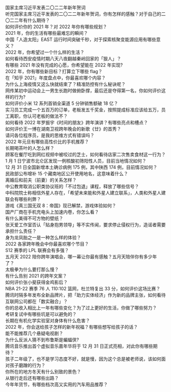 国家主席习近平发表二〇二二年新年贺词  
听完国家主席习近平发表的二〇二二年新年贺词，你有怎样的感触？对于自己的二〇二二年有什么期待？  
如何评价你的 2021 年？对 2022 年你有哪些规划？  
2021 年，你的生活有哪些最难忘的瞬间？  
中国「人造太阳」EAST 运行时间突破千秒，对于探索核聚变能源应用有哪些意义？  
2022 年，你希望过一个什么样的生活？  
如何看待西安疫情时期八天八夜翻越秦岭回家的「狠人」？  
有哪些 2021 年没有完成的心愿，你希望能在 2022 年实现?  
2022 年，你有哪些新目标？打算立下哪些 flag？  
在「知乎 2021」年度盘点中，你最喜欢哪个内容？  
为什么上海疫情又这么快就结束了？精准防控有什么秘诀呢？  
网传某初中运动会上一男生长跑时做俯卧撑，最后还是夺得第一名，你如何评价这样的行为?  
如何评价小米 12 系列首销全渠道 5 分钟销售额破 18 亿？  
实习员工完成一个五百万的订单，老板发五千奖金，按照提成标准应该给五万，员工离职，你认可老板的做法不？  
如何看待 2022 年罗振宇《时间的朋友》跨年演讲？有哪些亮点和槽点？  
如何评价王一博在湖南卫视跨年晚会的新歌《廿》的首秀？  
请问各位程序员，是我的思维方式有错误吗？  
2022 年元旦有哪些高性价比的手机推荐？  
长期喝茶叶的人怎么样？  
顾客在餐厅吃到网红视频中被咬过的芝士，如何看待店家二次售卖食材这一行为？  
1 月 1 日宁波市北仑区发现一例核酸初筛阳性人员，目前当地情况如何？  
12 月 31 日全国新增本土确诊病例 175 例，其中陕西  174 例，目前情况如何？  
民政部公布增补 15 个藏南地区公开使用地名，这意味着什么？  
离婚后和前夫（前妻）的关系怎样？  
中公教育取消公职类协议班的「不过包退」课程，释放了哪些信号？  
中科院院士称相信外星人存在，「希望未来能和外星人建立联系」，人类和外星人建联会有哪些利弊？  
游戏《真三国无双 8：帝国》现已解禁，游戏体验如何？  
国产厂商在手机充电头上加速内卷，你怎么看？  
有什么美得不可方物的壁纸？  
张天爱工作室否认「贴身抱男领导」等不实传闻，要求停止侵权行为，造谣者需要承担什么责任？  
身为龙凤胎之一是一种怎么样的体验？  
2022 各家跨年晚会中你最喜欢哪个节目？  
S12 赛季的 LPL 联赛会有多强？  
五月天 2022 陪你跨年演唱会，哪一幕让你最有感触？五月天陪伴你有多少年了？  
太极拳为什么要打那么慢？  
有什么告别 2021 的跨年文案？  
如何评价张小斐获得金鸡影后？  
NBA 21-22 赛季 76 人 110:102 篮网，杜兰特复出 33 分，如何评价这场比赛？  
腾讯时隔多年发布全新品牌片，把「助力实体经济」作为新的品牌主张，如何看待互联网公司都在「数实融合」？  
你的总收入相比上一年有哪些变化？为了过上更好的生活，你做了哪些努力？  
考研复试中有哪些坑是可以避免的？  
长期在有机化学实验室对身体有什么危害？  
2022 年，你会送给孩子怎样的新年祝福？有哪些想写给孩子的话？  
能不能推荐几个悬疑电视剧？  
为什么反派人猜不到布鲁斯是蝙蝠侠?  
腾讯音乐推出首个虚拟音乐嘉年华将于 12 月 31 日正式亮相，对此你有哪些期待？  
孩子二年级了，也不是学习态度不好，就是慢，因为这个总是被老师说，该如何面对孩子磨蹭的行为？  
你所在的地方冬天有什么别致的景色？  
从银行走后还有哪些出路？  
今年年货节，有哪些档次高又实用的汽车用品推荐？  
